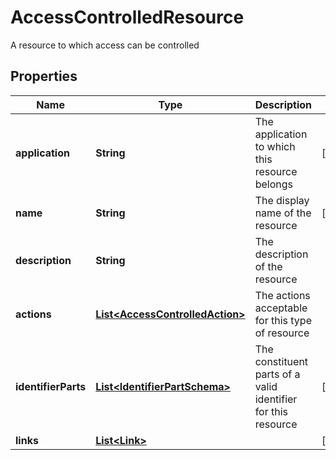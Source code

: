 

# AccessControlledResource

A resource to which access can be controlled
## Properties

Name | Type | Description | Notes
------------ | ------------- | ------------- | -------------
**application** | **String** | The application to which this resource belongs |  [optional]
**name** | **String** | The display name of the resource |  [optional]
**description** | **String** | The description of the resource | 
**actions** | [**List&lt;AccessControlledAction&gt;**](AccessControlledAction.md) | The actions acceptable for this type of resource | 
**identifierParts** | [**List&lt;IdentifierPartSchema&gt;**](IdentifierPartSchema.md) | The constituent parts of a valid identifier for this resource |  [optional]
**links** | [**List&lt;Link&gt;**](Link.md) |  |  [optional]



